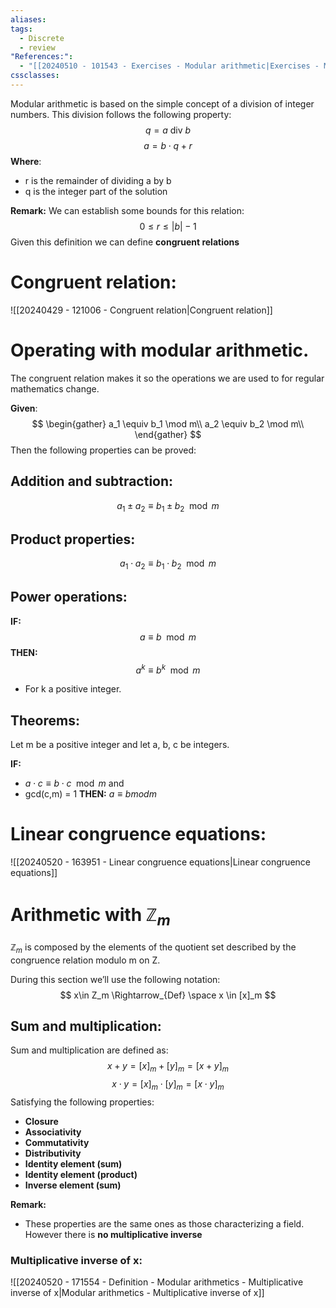 ```yaml
---
aliases: 
tags:
  - Discrete
  - review
"References:":
  - "[[20240510 - 101543 - Exercises - Modular arithmetic|Exercises - Modular arithmetic]]"
cssclasses:
---
```

Modular arithmetic is based on the simple concept of a division of integer numbers. This division follows the following property: 
$$
q = a \text{ div } b 
$$
$$
a = b \cdot q + r
$$
**Where**: 
+ r is the remainder of dividing a by b
+ q is the integer part of the solution 

**Remark:** 
We can establish some bounds for this relation: 
$$
0 \leq r \leq |b| -1
$$
Given this definition we can define **congruent relations** 
# Congruent relation: 
![[20240429 - 121006 - Congruent relation|Congruent relation]]

# Operating with modular arithmetic.
The congruent relation makes it so the operations we are used to for regular mathematics change. 

**Given**: 
$$
\begin{gather}
a_1 \equiv  b_1 \mod m\\
a_2 \equiv  b_2 \mod m\\
\end{gather}
$$
Then the following properties can be proved: 

## Addition and subtraction: 

$$
a_1 \pm a_2 \equiv b_1 \pm b_2 \mod m
$$
## Product properties: 
$$
a_1 \cdot a_2 \equiv b_1 \cdot b_2 \mod m
$$
## Power operations:
**IF:**
$$
a \equiv b \mod m
$$
**THEN:**
$$
a^k \equiv b^k \mod m
$$
+ For k a positive integer.

## Theorems: 

Let m be a positive integer and let a, b, c be integers. 

**IF:**
+ $a \cdot c \equiv b \cdot c \mod m$
and
+ gcd(c,m) = 1
**THEN:**
$a\equiv b mod m$

# Linear congruence equations: 
![[20240520 - 163951 - Linear congruence equations|Linear congruence equations]]
# Arithmetic with $\mathbb{Z}_m$
$\mathbb{Z}_m$ is composed by the elements of the quotient set described by the congruence relation modulo m on Z.

During this section we’ll use the following notation: 
$$
x\in Z_m \Rightarrow_{Def} \space x \in [x]_m
$$
## Sum and multiplication: 
Sum and multiplication are defined as: 
$$
x + y = [x]_m + [y]_m = [x+y]_m
$$
$$
x \cdot y = [x]_m \cdot [y]_m = [x\cdot y]_m
$$
Satisfying the following properties: 
+ **Closure**
+ **Associativity**
+ **Commutativity**
+ **Distributivity**
+ **Identity element (sum)**
+ **Identity element (product)**
+ **Inverse element (sum)**

**Remark:**
+ These properties are the same ones as those characterizing a field. However there is **no multiplicative inverse**


### Multiplicative inverse of x:
![[20240520 - 171554 - Definition - Modular arithmetics - Multiplicative inverse of x|Modular arithmetics - Multiplicative inverse of x]]




